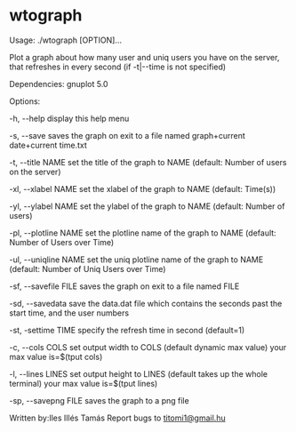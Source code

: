 # wtograph


Usage: ./wtograph [OPTION]...


Plot a graph about how many user and uniq users you have on the server,
that refreshes in every second (if -t|--time is not specified)


Dependencies:
        gnuplot 5.0


Options:

   -h, --help               display this help menu

   -s, --save               saves the graph on exit to a file
                             named graph+current date+current time.txt

   -t, --title NAME         set the title of the graph to NAME
                             (default: Number of users on the server)

   -xl, --xlabel NAME       set the xlabel of the graph to NAME
                             (default: Time(s))

   -yl, --ylabel NAME       set the ylabel of the graph to NAME
                             (default: Number of users)

   -pl, --plotline NAME     set the plotline name of the graph to NAME
                             (default: Number of Users over Time)

   -ul, --uniqline NAME     set the uniq plotline name of the graph to NAME
                             (default: Number of Uniq Users over Time)

   -sf, --savefile FILE     saves the graph on exit to a file
                             named FILE

   -sd, --savedata          save the data.dat file which contains the
                             seconds past the start time, and the user numbers

   -st, -settime TIME     specify the refresh time in second
                             (default=1)

   -c, --cols COLS         set output width to COLS (default dynamic max value)
                             your max value is=$(tput cols)

   -l, --lines LINES        set output height to LINES
                             (default takes up the whole terminal)
                             your max value is=$(tput lines)

   -sp, --savepng FILE      saves the graph to a png file


Written by:Iles Illés Tamás
Report bugs to titomi1@gmail.hu


